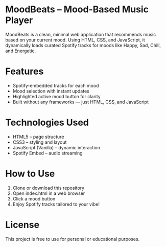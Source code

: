 # MoodBeats – Mood-Based Music Player

MoodBeats is a clean, minimal web application that recommends music based on your current mood. Using HTML, CSS, and JavaScript, it dynamically loads curated Spotify tracks for moods like Happy, Sad, Chill, and Energetic.

# Features

- Spotify-embedded tracks for each mood
- Mood selection with instant updates
- Highlighted active mood button for clarity
- Built without any frameworks — just HTML, CSS, and JavaScript

# Technologies Used

- HTML5 – page structure  
- CSS3 – styling and layout  
- JavaScript (Vanilla) – dynamic interaction  
- Spotify Embed – audio streaming

# How to Use

1. Clone or download this repository  
2. Open index.html in a web browser  
3. Click a mood button  
4. Enjoy Spotify tracks tailored to your vibe!

# License

This project is free to use for personal or educational purposes.
